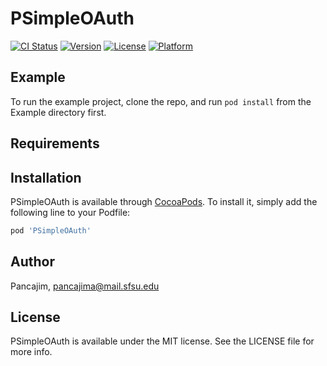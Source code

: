 # PSimpleOAuth

[![CI Status](https://img.shields.io/travis/Pancajim/PSimpleOAuth.svg?style=flat)](https://travis-ci.org/Pancajim/PSimpleOAuth)
[![Version](https://img.shields.io/cocoapods/v/PSimpleOAuth.svg?style=flat)](https://cocoapods.org/pods/PSimpleOAuth)
[![License](https://img.shields.io/cocoapods/l/PSimpleOAuth.svg?style=flat)](https://cocoapods.org/pods/PSimpleOAuth)
[![Platform](https://img.shields.io/cocoapods/p/PSimpleOAuth.svg?style=flat)](https://cocoapods.org/pods/PSimpleOAuth)

## Example

To run the example project, clone the repo, and run `pod install` from the Example directory first.

## Requirements

## Installation

PSimpleOAuth is available through [CocoaPods](https://cocoapods.org). To install
it, simply add the following line to your Podfile:

```ruby
pod 'PSimpleOAuth'
```

## Author

Pancajim, pancajima@mail.sfsu.edu

## License

PSimpleOAuth is available under the MIT license. See the LICENSE file for more info.
